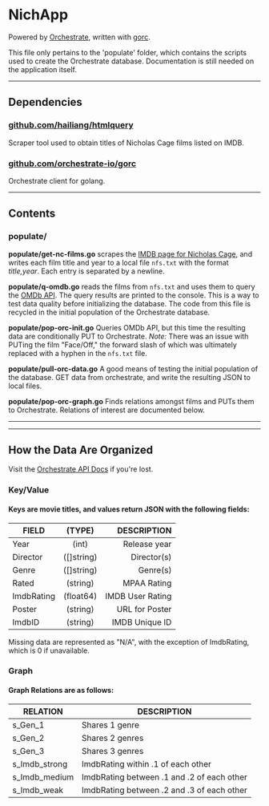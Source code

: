 
NichApp
=======
Powered by [Orchestrate](https://orchestrate.io), written with [gorc](https://github.com/orchestrate-io/gorc).

This file only pertains to the 'populate' folder, which contains the scripts used to create the
Orchestrate database. 
Documentation is still needed on the application itself.
***
## Dependencies
### [github.com/hailiang/htmlquery](http://github.com/hailiang/htmlquery)
Scraper tool used to obtain titles of Nicholas Cage films listed on IMDB.
### [github.com/orchestrate-io/gorc](http://github.com/orchestrate-io/gorc)
Orchestrate client for golang.
***
## Contents
### populate/
**populate/get-nc-films.go** 
scrapes the [IMDB page for Nicholas Cage](https://www.imdb.com/name/nm0000115/), 
and writes each film title and year to a local file `nfs.txt` with the format *title,year*.
Each entry is separated by a newline.

**populate/q-omdb.go** 
reads the films from `nfs.txt` and uses them to query the [OMDb API](https://www.omdbapi.com).
The query results are printed to the console. 
This is a way to test data quality before initializing the database.
The code from this file is recycled in the initial population of the Orchestrate database.

**populate/pop-orc-init.go**
Queries OMDb API, 
but this time the resulting data are conditionally PUT to Orchestrate.
*Note:* 
There was an issue with PUTing the film "Face/Off,"
the forward slash of which was ultimately replaced with
a hyphen in the `nfs.txt` file.

**populate/pull-orc-data.go**
A good means of testing the initial population of the database.
GET data from orchestrate, and write the resulting JSON to local files.

**populate/pop-orc-graph.go**
Finds relations amongst films and PUTs them to Orchestrate.
Relations of interest are documented below.
***

***
## How the Data Are Organized
Visit the [Orchestrate API Docs](https://orchestrate.io/docs/api/?go) if you're lost.
### Key/Value
#### Keys are movie titles, and values return JSON with the following fields:

| FIELD      | (TYPE)        | DESCRIPTION      |
|------------|:-------------:|-----------------:|
| Year       | (int)         | Release year     |
| Director   | ([]string)    | Director(s)      |
| Genre      | ([]string)    | Genre(s)         |
| Rated      | (string)      | MPAA Rating      |
| ImdbRating | (float64)     | IMDB User Rating |
| Poster     | (string)      | URL for Poster   |
| ImdbID     | (string)      | IMDB Unique ID   |

Missing data are represented as "N/A", with the exception of ImdbRating, 
which is 0 if unavailable.

### Graph
#### Graph Relations are as follows:

| RELATION       | DESCRIPTION                                 |
|----------------|---------------------------------------------|
| s_Gen_1        | Shares 1 genre                              |
| s_Gen_2        | Shares 2 genres                             |
| s_Gen_3        | Shares 3 genres                             |
| s_Imdb_strong  | ImdbRating within .1 of each other          |
| s_Imdb_medium  | ImdbRating between .1 and .2 of each other  |
| s_Imdb_weak    | ImdbRating between .2 and .3 of each other  |